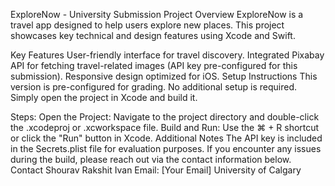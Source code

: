 ExploreNow - University Submission
Project Overview
ExploreNow is a travel app designed to help users explore new places. This project showcases key technical and design features using Xcode and Swift.

Key Features
User-friendly interface for travel discovery.
Integrated Pixabay API for fetching travel-related images (API key pre-configured for this submission).
Responsive design optimized for iOS.
Setup Instructions
This version is pre-configured for grading. No additional setup is required. Simply open the project in Xcode and build it.

Steps:
Open the Project:
Navigate to the project directory and double-click the .xcodeproj or .xcworkspace file.
Build and Run:
Use the ⌘ + R shortcut or click the "Run" button in Xcode.
Additional Notes
The API key is included in the Secrets.plist file for evaluation purposes.
If you encounter any issues during the build, please reach out via the contact information below.
Contact
Shourav Rakshit Ivan
Email: [Your Email]
University of Calgary
